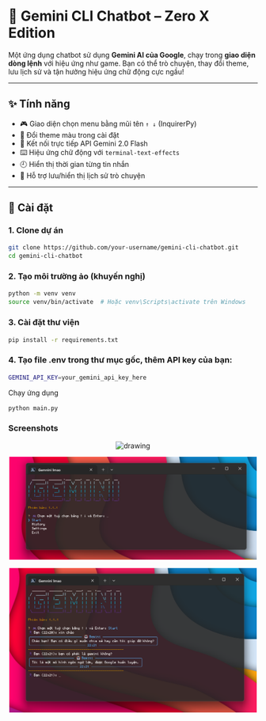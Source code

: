 # 🤖 Gemini CLI Chatbot – Zero X Edition

Một ứng dụng chatbot sử dụng **Gemini AI của Google**, chạy trong **giao diện dòng lệnh** với hiệu ứng như game. Bạn có thể trò chuyện, thay đổi theme, lưu lịch sử và tận hưởng hiệu ứng chữ động cực ngầu!

---

## ✨ Tính năng

- 🎮 Giao diện chọn menu bằng mũi tên `↑ ↓` (InquirerPy)
- 🎨 Đổi theme màu trong cài đặt
- 🧠 Kết nối trực tiếp API Gemini 2.0 Flash
- ⌨️ Hiệu ứng chữ động với `terminal-text-effects`
- 🕘 Hiển thị thời gian từng tin nhắn
- 💾 Hỗ trợ lưu/hiển thị lịch sử trò chuyện

---

## 🧰 Cài đặt

### 1. Clone dự án

```bash
git clone https://github.com/your-username/gemini-cli-chatbot.git
cd gemini-cli-chatbot
```

### 2. Tạo môi trường ảo (khuyến nghị)

```bash
python -m venv venv
source venv/bin/activate  # Hoặc venv\Scripts\activate trên Windows
```

### 3. Cài đặt thư viện

```bash
pip install -r requirements.txt
```

### 4. Tạo file .env trong thư mục gốc, thêm API key của bạn:

```bash
GEMINI_API_KEY=your_gemini_api_key_here
```

Chạy ứng dụng

```bash
python main.py
```

### Screenshots

<p align="center">
<img src="./images/ezgif.com-speed.gif" alt="drawing" width="500">
</p>
<p align="center">
<img src="./images/Screenshot 2025-07-09 222053.png" alt="drawing" width="500">
</p>
<p align="center">
<img src="./images/Screenshot 2025-07-09 222135.png" alt="drawing" width="500">
</p>
